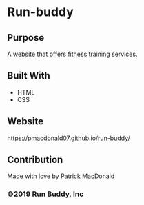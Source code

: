 # Run-buddy

## Purpose
A website that offers fitness training services.

## Built With
* HTML
* CSS

## Website
https://pmacdonald07.github.io/run-buddy/

## Contribution
Made with love by Patrick MacDonald

### ©2019 Run Buddy, Inc
